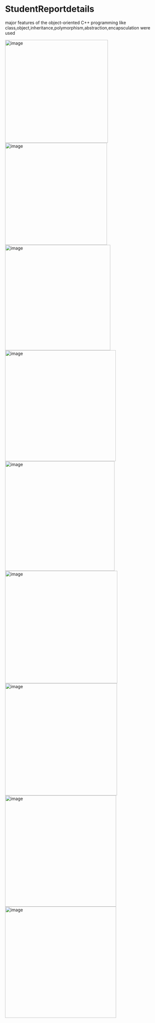 # StudentReportdetails
major features of the object-oriented C++ programming   like class,object,inheritance,polymorphism,abstraction,encapsculation were used

<img width="336" alt="image" src="https://github.com/siddartha-004/StudentReportdetails/assets/113697558/8ff58819-18aa-4846-a902-b5c1e9d70c25">
<img width="333" alt="image" src="https://github.com/siddartha-004/StudentReportdetails/assets/113697558/c5de0457-7be6-4ba0-89ff-4be952eb36c0">
<img width="344" alt="image" src="https://github.com/siddartha-004/StudentReportdetails/assets/113697558/c34ee6c6-b597-4fbf-bba9-aa2aec72973a">
<img width="362" alt="image" src="https://github.com/siddartha-004/StudentReportdetails/assets/113697558/9a2c01f4-5ae7-4c0b-beb1-d6e4a9b2f71a">
<img width="358" alt="image" src="https://github.com/siddartha-004/StudentReportdetails/assets/113697558/19157a37-b9b6-4a63-a3db-9dd49ad43297">
<img width="367" alt="image" src="https://github.com/siddartha-004/StudentReportdetails/assets/113697558/3422d1af-d137-444f-a89b-8a2997393160">
<img width="366" alt="image" src="https://github.com/siddartha-004/StudentReportdetails/assets/113697558/2b4bbe16-6124-40bd-aaa9-f905c4be6775">
<img width="363" alt="image" src="https://github.com/siddartha-004/StudentReportdetails/assets/113697558/4b9c9283-dc78-49f8-a48f-31c85fc76916">
<img width="363" alt="image" src="https://github.com/siddartha-004/StudentReportdetails/assets/113697558/b4d56cbb-f26e-405b-9d22-802a9714f7f6">











